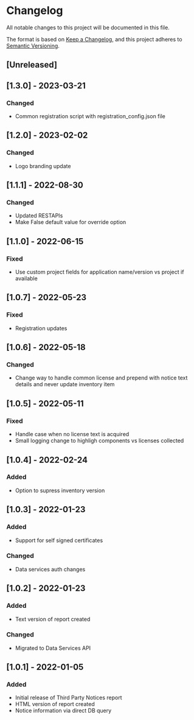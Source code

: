 # Changelog
All notable changes to this project will be documented in this file.

The format is based on [Keep a Changelog](https://keepachangelog.com/en/1.0.0/),
and this project adheres to [Semantic Versioning](https://semver.org/spec/v2.0.0.html).

## [Unreleased]

## [1.3.0] - 2023-03-21
### Changed
- Common registration script with registration_config.json file

## [1.2.0] - 2023-02-02
### Changed
- Logo branding update

## [1.1.1] - 2022-08-30
### Changed
- Updated RESTAPIs
- Make False default value for override option

## [1.1.0] - 2022-06-15
### Fixed
- Use custom project fields for application name/version vs project if available

## [1.0.7] - 2022-05-23
### Fixed
- Registration updates

## [1.0.6] - 2022-05-18
### Changed
- Change way to handle common license and prepend with notice text details and never update inventory item

## [1.0.5] - 2022-05-11
### Fixed
- Handle case when no license text is acquired
- Small logging change to highligh components vs licenses collected

## [1.0.4] - 2022-02-24
### Added
- Option to supress inventory version

## [1.0.3] - 2022-01-23
### Added
- Support for self signed certificates
### Changed
- Data services auth changes

## [1.0.2] - 2022-01-23
### Added
- Text version of report created
### Changed
- Migrated to Data Services API

## [1.0.1] - 2022-01-05
### Added
- Initial release of Third Party Notices report
- HTML version of report created
- Notice information via direct DB query

